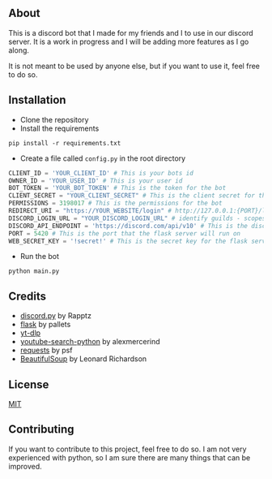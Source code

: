 ## About

This is a discord bot that I made for my friends and I to use in our discord server. It is a work in progress and I will be adding more features as I go along.

It is not meant to be used by anyone else, but if you want to use it, feel free to do so.

## Installation

- Clone the repository 
- Install the requirements
```
pip install -r requirements.txt
```
- Create a file called `config.py` in the root directory
```python
CLIENT_ID = 'YOUR_CLIENT_ID' # This is your bots id
OWNER_ID = 'YOUR_USER_ID' # This is your user id
BOT_TOKEN = 'YOUR_BOT_TOKEN' # This is the token for the bot
CLIENT_SECRET = "YOUR_CLIENT_SECRET" # This is the client secret for the bot
PERMISSIONS = 3198017 # This is the permissions for the bot
REDIRECT_URI = "https://YOUR_WEBSITE/login" # http://127.0.0.1:{PORT}/login is the default redirect uri for the flask server
DISCORD_LOGIN_URL = "YOUR_DISCORD_LOGIN_URL" # identify guilds - scopes are required for the bot to work
DISCORD_API_ENDPOINT = 'https://discord.com/api/v10' # This is the discord api endpoint (more recent version may be available)
PORT = 5420 # This is the port that the flask server will run on
WEB_SECRET_KEY = '!secret!' # This is the secret key for the flask server
```
- Run the bot
```
python main.py
```

## Credits

- [discord.py](https://github.com/Rapptz/discord.py) by Rapptz
- [flask](https://github.com/pallets/flask) by pallets
- [yt-dlp](https://github.com/yt-dlp/yt-dlp)
- [youtube-search-python](https://github.com/alexmercerind/youtube-search-python) by alexmercerind
- [requests](https://github.com/psf/requests) by psf
- [BeautifulSoup](https://www.crummy.com/software/BeautifulSoup/) by Leonard Richardson

## License

[MIT](https://choosealicense.com/licenses/mit/)

## Contributing

If you want to contribute to this project, feel free to do so. I am not very experienced with python, so I am sure there are many things that can be improved.
